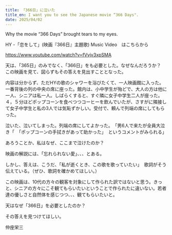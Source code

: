 ```yaml
---
title: 「366日」に泣いた
title_en: I want you to see the Japanese movie “366 Days".
date: 2025/04/02
---
```

Why the movie “366 Days” brought tears to my eyes.

HY -「恋をして」(映画『366日』主題歌) Music Video　はこちらから

<https://www.youtube.com/watch?v=fVvjv3xpSMA>

天は、「365日」のみでなく、「366日」をも必要とした。なぜなんだろうか？　この映画を見て、図らずもその答えを見出すこととなった。

内容は分からず、ただHYの歌のシャワーを浴びたくて、一人映画館に入った。一番背後の列の中央の席に座った。館内は、小中学生が殆どで、大人の方は他に一人、シニアは私一人。しばらくすると、すぐ隣に女子中学生二人が座った。４，５分ほどポップコーンを食べつつコーヒーを飲んでいたが、さすがに隣接して女子中学生と私の3人では気恥ずかしい。受付で、頼んで列端の席にしてもらった。

泣いた、泣いてしまった。列端の席にしてよかった。　「男6人で来たが全員大泣き「　「ポップコーンの手拭きがあって助かった」　というコメントがみられる」

あろうことか、私はなぜ、ここまで泣けたのか？

映画の解説には、「忘れられない愛」、、、とある。

しかし、答えは、こうだ、「私が逝くとき、この歌を歌っていたい」　歌詞がそう伝えている。（ぜひ、歌詞を確かめてほしい。）

この映画は、10代の方々の観客を対象にして作られた訳ではないと思う。きっと、シニアの方々にこそ観てもらいたいということで作られたに違いない。若者達の優しさと自然体を感じつつ、、、観てもらいたいと。

天はなぜ「366日」を必要としたのか？

その答えを見つけてほしい。

仲座栄三
